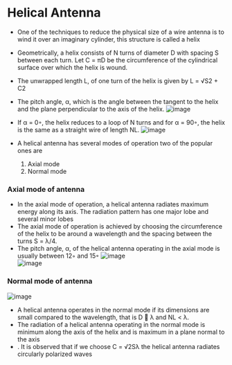 # Helical Antenna
* One of the techniques to reduce the physical size of a wire antenna is to wind it over an imaginary cylinder, this structure is called a helix
* Geometrically, a helix consists of N turns of diameter D with spacing S between each turn. Let C = πD be the circumference of the cylindrical surface over which the helix is wound.
* The unwrapped length L, of one turn of the helix is given by L = √S2 + C2 <br>
* The pitch angle, α, which is the angle between the tangent to the helix and the plane perpendicular to the axis of the helix.
![image](https://github.com/ani171/Antennas/assets/97838595/1f6929ff-7018-4c2b-acca-2455815fb3c0)
* If α = 0◦, the helix reduces to a loop of N turns and for α = 90◦, the helix is the same as a straight wire of length NL.
![image](https://github.com/ani171/Antennas/assets/97838595/d04d09e8-cee0-46dc-84b6-5da2fdf4ae20)

* A helical antenna has several modes of operation two of the popular ones are
    1. Axial mode
    2. Normal mode

### Axial mode of antenna
* In the axial mode of operation, a helical antenna radiates maximum energy along its axis. The radiation pattern has one major lobe and several minor lobes <br>
* The axial mode of operation is achieved by choosing the circumference of the helix to be around a wavelength and the spacing between the turns S = λ/4.
* The pitch angle, α, of the helical antenna operating in the axial mode is usually between 12◦ and 15◦
![image](https://github.com/ani171/Antennas/assets/97838595/fc6483c7-5dcd-432b-8b10-c6421fbf8c25) <br>
![image](https://github.com/ani171/Antennas/assets/97838595/8fec4b03-e6c1-47cd-a5f3-a26711309782) <br>

### Normal mode of antenna
![image](https://github.com/ani171/Antennas/assets/97838595/681677a0-e00c-46f3-8372-87a1c5a0f3fb)
* A helical antenna operates in the normal mode if its dimensions are small compared to the wavelength, that is D  λ and NL < λ.
*  The radiation of a helical antenna operating in the normal mode is minimum along the axis of the helix and is maximum in a plane normal to the axis
*  . It is observed that if we choose C = √2Sλ the helical antenna radiates circularly polarized waves
